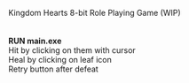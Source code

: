 Kingdom Hearts 8-bit Role Playing Game (WIP) <br />
 <br />
 <br />
**RUN main.exe** <br />
Hit by clicking on them with cursor <br />
Heal by clicking on leaf icon <br />
Retry button after defeat <br />

